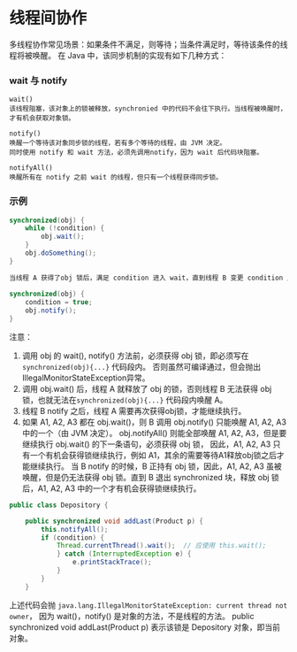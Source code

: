 线程间协作
===

多线程协作常见场景：如果条件不满足，则等待；当条件满足时，等待该条件的线程将被唤醒。
在 Java 中，该同步机制的实现有如下几种方式：

### wait 与 notify

```
wait()
该线程阻塞，该对象上的锁被释放，synchronied 中的代码不会往下执行。当线程被唤醒时，才有机会获取对象锁。

notify()
唤醒一个等待该对象同步锁的线程，若有多个等待的线程，由 JVM 决定。
同时使用 notify 和 wait 方法，必须先调用notify，因为 wait 后代码块阻塞。

notifyAll()
唤醒所有在 notify 之前 wait 的线程，但只有一个线程获得同步锁。
```

### 示例

```java
synchronized(obj) {
    while (!condition) {
        obj.wait();
    }
    obj.doSomething();
}
　　
当线程 A 获得了obj 锁后，满足 condition 进入 wait，直到线程 B 变更 condition 之后唤醒线程 A。
　　
synchronized(obj) {
    condition = true;
    obj.notify();
}
```

注意：

1. 调用 obj 的 wait(), notify() 方法前，必须获得 obj 锁，即必须写在 `synchronized(obj){...}` 代码段内。
否则虽然可编译通过，但会抛出IllegalMonitorStateException异常。
2. 调用 obj.wait() 后，线程 A 就释放了 obj 的锁，否则线程 B 无法获得 obj 锁，也就无法在`synchronized(obj){...}` 代码段内唤醒 A。
3. 线程 B notify 之后，线程 A 需要再次获得obj锁，才能继续执行。
4. 如果 A1, A2, A3 都在 obj.wait()，则 B 调用 obj.notify() 只能唤醒 A1, A2, A3 中的一个（由 JVM 决定）。
obj.notifyAll() 则能全部唤醒 A1, A2, A3，但是要继续执行 obj.wait() 的下一条语句，必须获得 obj 锁，
因此，A1, A2, A3 只有一个有机会获得锁继续执行，例如 A1，其余的需要等待A1释放obj锁之后才能继续执行。
当 B notify 的时候，B 正持有 obj 锁，因此，A1, A2, A3 虽被唤醒，但是仍无法获得 obj 锁。直到 B 退出 synchronized 块，释放 obj 锁后，A1, A2, A3 中的一个才有机会获得锁继续执行。


```java
public class Depository {

    public synchronized void addLast(Product p) {
        this.notifyAll();
        if (condition) {
            Thread.currentThread().wait();  // 应使用 this.wait();
            } catch (InterruptedException e) {
                e.printStackTrace();
            }
        }
    }
```
上述代码会抛 `java.lang.IllegalMonitorStateException: current thread not owner`，
因为 wait()，notify() 是对象的方法，不是线程的方法。
public synchronized void addLast(Product p) 表示该锁是 Depository 对象，即当前对象。

